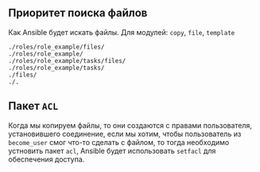 
## Приоритет поиска файлов
Как Ansible будет искать файлы. Для модулей: ```copy```, ```file```, ```template```
```
./roles/role_example/files/
./roles/role_example/
./roles/role_example/tasks/files/
./roles/role_example/tasks/
./files/
./.
```
## Пакет ```ACL```
Когда мы копируем файлы, то они создаются с правами пользователя, установившего соединение, если мы хотим, чтобы пользователь из ```become_user``` смог что-то сделать с файлом, то тогда необходимо устновить пакет ```acl```, Ansible будет использовать ```setfacl``` для обеспечения доступа.
